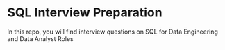 # SQL Interview Preparation

In this repo, you will find interview questions on SQL for Data Engineering and Data Analyst Roles


